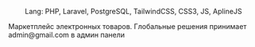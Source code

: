 <p align="center">Lang: PHP, Laravel, PostgreSQL, TailwindCSS, CSS3, JS, AplineJS</p>
<p align="left">Маркетплейс электронных товаров. Глобальные решения принимает admin@gmail.com в админ панели</p>
